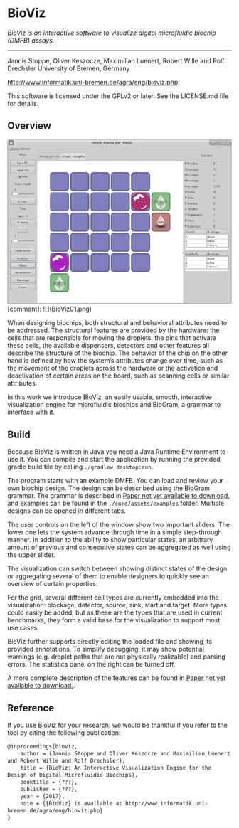 # BioViz #

*BioViz is an interactive software to visualize digital microfluidic biochip 
(DMFB) assays.*

--------------------------

Jannis Stoppe, Oliver Keszocze, Maximilian Luenert, Robert Wille and Rolf Drechsler
University of Bremen, Germany

http://www.informatik.uni-bremen.de/agra/eng/bioviz.php

This software is licensed under the GPLv2 or later. See the LICENSE.md file for details.

## Overview
<img src="BioViz01.png" style="width:600px;"/>
[comment]: ![](BioViz01.png)

When designing biochips, both structural and behavioral
attributes need to be addressed. The structural features are
provided by the hardware: the cells that are responsible for
moving the droplets, the pins that activate these cells, the
available dispensers, detectors and other features all describe
the structure of the biochip. The behavior of the chip on the
other hand is defined by how the system’s attributes change
over time, such as the movement of the droplets across the
hardware or the activation and deactivation of certain areas on
the board, such as scanning cells or similar attributes.

In this work we introduce BioViz, an easily usable, smooth, interactive
visualization engine for microfluidic biochips and BioGram, a grammar
to interface with it.

## Build
Because BioViz is written in Java you need a Java Runtime Environment to use it. You can compile and start the application by running the provided gradle build file by calling `./gradlew desktop:run`.

The program starts with an example DMFB. You can load and review your own biochip design. The design can be described using the BioGram grammar. The grammar is described in [Paper not yet available to download.](http://www.informatik.uni-bremen.de/agra/doc/konf/null.pdf) and examples can be found in the `./core/assets/examples` folder. Multiple designs can be opened in different tabs.

The user controls on the left of the window show
two important sliders. The lower one lets
the system advance through time in a simple step-through
manner. In addition to the ability to show particular states, an arbitrary
amount of previous and consecutive states can be aggregated
as well using the upper slider.

The visualization can switch between
showing distinct states of the design or aggregating several of
them to enable designers to quickly see an overview of certain
properties.

For the grid, several different cell types are currently embedded
into the visualization: blockage, detector, source, sink,
start and target. More types could easily be added,
but as these are the types that are used in current benchmarks,
they form a valid base for the visualization to support most
use cases.

BioViz further supports directly editing the loaded file and
showing its provided annotations. To simplify debugging, it
may show potential warnings (e.g. droplet paths that are not
physically realizable) and parsing errors. The statistics panel
on the right can be turned off.

A more complete description of the features can be found in
[Paper not yet available to download.](http://www.informatik.uni-bremen.de/agra/doc/konf/null.pdf).

## Reference

If you use BioViz for your research, we would be thankful if you refer to the
tool by citing the following publication:

	@inproceedings{bioviz,
		author = {Jannis Stoppe and Oliver Keszocze and Maximilian Luenert and Robert Wille and Rolf Drechsler},
		title = {BioViz: An Interactive Visualization Engine for the Design of Digital Microfluidic Biochips},
		booktitle = {???},
		publisher = {???},
		year = {2017},
		note = {{BioViz} is available at http://www.informatik.uni-bremen.de/agra/eng/bioviz.php}
	}
